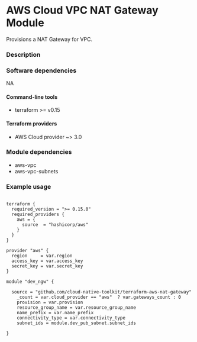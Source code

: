 # AWS Cloud VPC NAT Gateway Module

Provisions a NAT Gateway for VPC. 



### Description

### Software dependencies

 NA

#### Command-line tools

- terraform >= v0.15

#### Terraform providers

- AWS Cloud provider ~> 3.0

### Module dependencies

- aws-vpc
- aws-vpc-subnets

### Example usage

```hcl-terraform

terraform {
  required_version = ">= 0.15.0"
  required_providers {
    aws = {
      source  = "hashicorp/aws"
    }
  }
}

provider "aws" {
  region     = var.region
  access_key = var.access_key
  secret_key = var.secret_key
}

module "dev_ngw" {

  source = "github.com/cloud-native-toolkit/terraform-aws-nat-gateway"
    _count = var.cloud_provider == "aws"  ? var.gateways_count : 0
    provision = var.provision
    resource_group_name = var.resource_group_name
    name_prefix = var.name_prefix
    connectivity_type = var.connectivity_type
    subnet_ids = module.dev_pub_subnet.subnet_ids   
  
}
```
